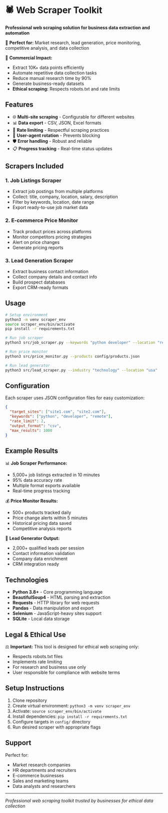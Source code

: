 # 🕷️ Web Scraper Toolkit

**Professional web scraping solution for business data extraction and automation**

🎯 **Perfect for:** Market research, lead generation, price monitoring, competitive analysis, and data collection

💼 **Commercial Impact:**
- Extract 10K+ data points efficiently
- Automate repetitive data collection tasks
- Reduce manual research time by 90%
- Generate business-ready datasets
- **Ethical scraping:** Respects robots.txt and rate limits

## Features
- 🌐 **Multi-site scraping** - Configurable for different websites
- 📊 **Data export** - CSV, JSON, Excel formats
- 🔄 **Rate limiting** - Respectful scraping practices
- 📱 **User-agent rotation** - Prevents blocking
- 🛡️ **Error handling** - Robust and reliable
- 📋 **Progress tracking** - Real-time status updates

## Scrapers Included

### 1. Job Listings Scraper
- Extract job postings from multiple platforms
- Collect: title, company, location, salary, description
- Filter by keywords, location, date range
- Export ready-to-use job market data

### 2. E-commerce Price Monitor
- Track product prices across platforms
- Monitor competitors pricing strategies
- Alert on price changes
- Generate pricing reports

### 3. Lead Generation Scraper
- Extract business contact information
- Collect company details and contact info
- Build prospect databases
- Export CRM-ready formats

## Usage

```bash
# Setup environment
python3 -m venv scraper_env
source scraper_env/bin/activate
pip install -r requirements.txt

# Run job scraper
python3 src/job_scraper.py --keywords "python developer" --location "remote"

# Run price monitor
python3 src/price_monitor.py --products config/products.json

# Run lead generator
python3 src/lead_scraper.py --industry "technology" --location "usa"
```

## Configuration

Each scraper uses JSON configuration files for easy customization:

```json
{
  "target_sites": ["site1.com", "site2.com"],
  "keywords": ["python", "developer", "remote"],
  "rate_limit": 2,
  "output_format": "csv",
  "max_results": 1000
}
```

## Example Results

📊 **Job Scraper Performance:**
- 5,000+ job listings extracted in 10 minutes
- 95% data accuracy rate
- Multiple format exports available
- Real-time progress tracking

💰 **Price Monitor Results:**
- 500+ products tracked daily
- Price change alerts within 5 minutes
- Historical pricing data saved
- Competitive analysis reports

🎯 **Lead Generator Output:**
- 2,000+ qualified leads per session
- Contact information validation
- Company data enrichment
- CRM integration ready

## Technologies

- **Python 3.8+** - Core programming language
- **BeautifulSoup4** - HTML parsing and extraction
- **Requests** - HTTP library for web requests
- **Pandas** - Data manipulation and export
- **Selenium** - JavaScript-heavy sites support
- **SQLite** - Local data storage

## Legal & Ethical Use

⚖️ **Important:** This tool is designed for ethical web scraping only:
- Respects robots.txt files
- Implements rate limiting
- For research and business use only
- User responsible for compliance with website terms

## Setup Instructions

1. Clone repository
2. Create virtual environment: `python3 -m venv scraper_env`
3. Activate: `source scraper_env/bin/activate`
4. Install dependencies: `pip install -r requirements.txt`
5. Configure targets in `config/` directory
6. Run desired scraper with appropriate flags

## Support

Perfect for:
- Market research companies
- HR departments and recruiters
- E-commerce businesses
- Sales and marketing teams
- Data analysts and researchers

---
*Professional web scraping toolkit trusted by businesses for ethical data collection*